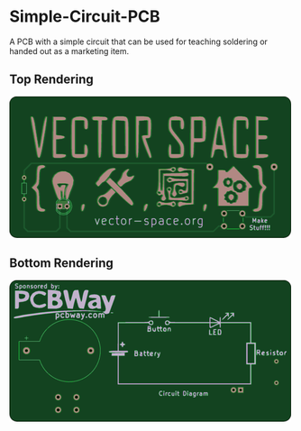 # Simple-Circuit-PCB
A PCB with a simple circuit that can be used for teaching soldering or handed out as a marketing item.

## Top Rendering
![](img/top.png)

## Bottom Rendering
![](img/bottom.png)
